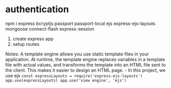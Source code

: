 # authentication
npm i express bcryptjs passport passport-local ejs express-ejs-layouts mongoose connect-flash express-session

1. create express app
2. setup routes


Notes:
A template engine allows you use static template files in your application. At runtime, the template engine replaces variables
in a template file with actual values, and transforms the template into an HTML file sent to the client. This makes it easier 
to design an HTML page.
    - In this project, we use ejs
    ```
    const expressLayouts = require('express-ejs-layouts')
    app.use(expressLayouts)
    app.use('view engine', 'ejs')
    ```


